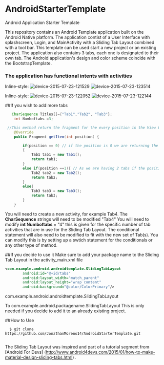 # AndroidStarterTemplate
Android Application Starter Template

This repository contains an Android Template application built on the Android Native platform. The application contist of a User Interface with splashscreen, Login, and MainActivity with a Sliding Tab Layout combined with a tool bar. This template can be used start a new project or an existing project. The application also contains 3 tabs, each one is designated to their own tab. The Android application's design and color scheme coincide with the BootstrapTemplate. 

### The application has functional intents with activities

Inline-style: 
![device-2015-07-23-121529](https://cloud.githubusercontent.com/assets/11635523/8863558/a63f0b30-314e-11e5-90e8-87017b6d402f.png)
![device-2015-07-23-123514](https://cloud.githubusercontent.com/assets/11635523/8863574/c4aae7f6-314e-11e5-8b90-ef2466fc01e8.png)

Inline-style: 
![device-2015-07-23-122052](https://cloud.githubusercontent.com/assets/11635523/8863629/3b037c92-314f-11e5-9c34-e256ef25f8e5.png)
![device-2015-07-23-122144](https://cloud.githubusercontent.com/assets/11635523/8863662/6b7d5fdc-314f-11e5-9a1c-774c36f41136.png)


##If you wish to add more tabs

```java 
   CharSequence Titles[]={"Tab1","Tab2", "Tab3"};
    int Numboftabs =3;
```

```java 
 //This method return the fragment for the every position in the View Pager
    @Override
    public Fragment getItem(int position) {

        if(position == 0) // if the position is 0 we are returning the First tab
        {
            Tab1 tab1 = new Tab1();
            return tab1;
        }
        else if(position ==1){ // As we are having 2 tabs if the position is now 0 it must be 1 so we are returning second tab
            Tab2 tab2 = new Tab2();
            return tab2;
        }
        else{
            Tab3 tab3 = new Tab3();
            return tab3;
        }
    }
```

You will need to create a new activity, for example Tab4. The **CharSequence** strings will need to be modified "Tab4" You will need to modify **int Numboftabs**  = "4" this is given for the specific number of tab activities that are in use for the Sliding Tab Layout. 
The conditional statement will also need to be modified to fit with the new set of Tab(s). You can modify this is by setting up a swtich statement for the conditionals or any other type of method. 


##If you decide to use it 
Make sure to add your package name to the Sliding Tab Layout in the activity_main.xml file

```xml 
<com.example.android.androidtemplate.SlidingTabLayout
        android:id="@+id/tabs"
        android:layout_width="match_parent"
        android:layout_height="wrap_content"
        android:background="@color/ColorPrimary"/>
```

com.example.android.androidtemplate.SlidingTabLayout

To
com.example.android.packagename.SlidingTabLayout
This is only needed if you decide to add it to an already existing project.


##How to Use
```git
  $ git clone https://github.com/JonathanMoreno14/AndroidStarterTemplate.git
   
```


The Sliding Tab Layout was inspired and part of a tutorial segment from  [Android For Devs] (http://www.android4devs.com/2015/01/how-to-make-material-design-sliding-tabs.html) .

